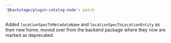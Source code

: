 ```yaml
---
'@backstage/plugin-catalog-node': patch
---
```


Added `locationSpecToMetadataName` and `locationSpecToLocationEntity` as their new home, moved over from the backend package where they now are marked as deprecated.
